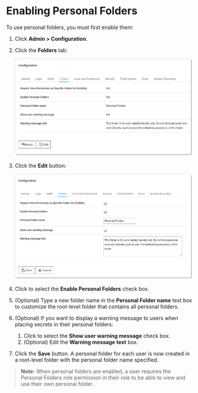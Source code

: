 [title]: # (Enabling Personal Folders)
[tags]: # (Folder)
[priority]: # (50)

# Enabling Personal Folders

To use personal folders, you must first enable them:

1. Click **Admin \> Configuration**.

1. Click the **Folders** tab:

   ![1557159394797](images/1557159394797.png)

1. Click the **Edit** button:

   ![1557159497977](images/1557159497977.png)

1. Click to select the **Enable Personal Folders** check box.

1. (Optional) Type a new folder name in the **Personal Folder name** text box to customize the root-level folder that contains all personal folders.

1. (Optional) If you want to display a warning message to users when placing secrets in their personal folders:

   1. Click to select the  **Show user warning message** check box.
   1. (Optional) Edit the **Warning message text** box.

1. Click the **Save** button. A personal folder for each user is now created in a root-level folder with the personal folder name specified.

> **Note:** When personal folders are enabled, a user requires the Personal Folders role permission in their role to be able to view and use their own personal folder.
